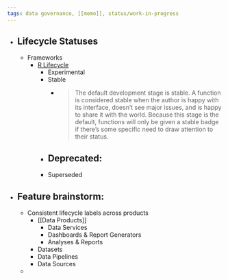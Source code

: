 ```yaml
---
tags: data governance, [[memo]], status/work-in-progress
---
```


- ## Lifecycle Statuses
	- Frameworks
		- [R Lifecycle](https://lifecycle.r-lib.org/articles/stages.html)
			- Experimental
			- Stable
				- > The default development stage is stable. A function is considered stable when the author is happy with its interface, doesn’t see major issues, and is happy to share it with the world. Because this stage is the default, functions will only be given a stable badge if there’s some specific need to draw attention to their status.
			- Deprecated:
				-
			- Superseded
- ## Feature brainstorm:
	- Consistent lifecycle labels across products
		- [[Data Products]]
			- Data Services
			- Dashboards & Report Generators
			- Analyses & Reports
		- Datasets
		- Data Pipelines
		- Data Sources
	-